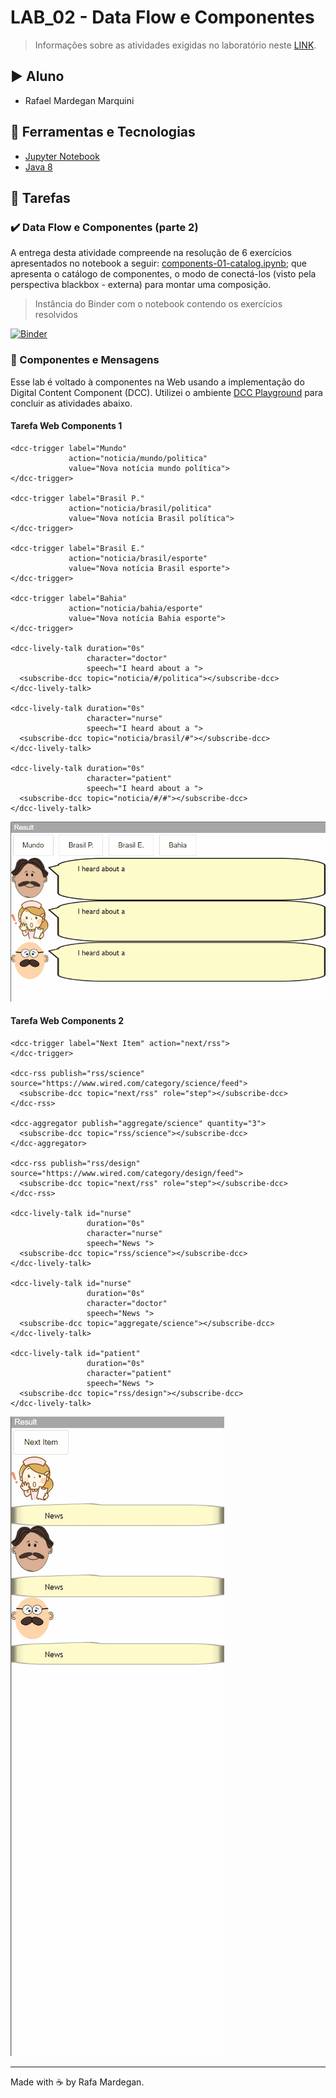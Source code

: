# LAB_02 - Data Flow e Componentes

> Informações sobre as atividades exigidas no laboratório neste [LINK](https://github.com/santanche/component2learn/tree/master/labs/02-data-flow_messages).

## :arrow_forward: Aluno
* Rafael Mardegan Marquini

## :hammer: Ferramentas e Tecnologias
* [Jupyter Notebook](https://jupyter.org/)
* [Java 8](https://developers.redhat.com/products/openjdk/download)

## :pencil: Tarefas

### :heavy_check_mark: Data Flow e Componentes (parte 2)

A entrega desta atividade compreende na resolução de 6 exercícios apresentados no notebook a seguir:
[components-01-catalog.ipynb](https://github.com/rmmarquini/engsoft-inf331-labs/blob/master/lab2/notebook/data-flow/s02catalog/components-01-catalog.ipynb); que apresenta o catálogo de componentes, o modo de conectá-los (visto pela perspectiva blackbox - externa) para montar uma composição.

> Instância do Binder com o notebook contendo os exercícios resolvidos

[![Binder](https://mybinder.org/badge_logo.svg)](https://mybinder.org/v2/gh/rmmarquini/engsoft-inf331-labs/master)

### :construction: Componentes e Mensagens

Esse lab é voltado à componentes na Web usando a implementação do Digital Content Component (DCC). Utilizei o ambiente [DCC Playground](https://santanche.github.io/component2learn/labs/02-data-flow_messages/notebooks/messages/dccs/playground/) para concluir as atividades abaixo.

#### Tarefa Web Components 1

```
<dcc-trigger label="Mundo"
             action="noticia/mundo/politica"
             value="Nova notícia mundo política">
</dcc-trigger>

<dcc-trigger label="Brasil P."
             action="noticia/brasil/politica"
             value="Nova notícia Brasil política">
</dcc-trigger>

<dcc-trigger label="Brasil E."
             action="noticia/brasil/esporte"
             value="Nova notícia Brasil esporte">
</dcc-trigger>

<dcc-trigger label="Bahia"
             action="noticia/bahia/esporte"
             value="Nova notícia Bahia esporte">
</dcc-trigger>

<dcc-lively-talk duration="0s"
                 character="doctor"
                 speech="I heard about a ">
  <subscribe-dcc topic="noticia/#/politica"></subscribe-dcc>
</dcc-lively-talk>

<dcc-lively-talk duration="0s"
                 character="nurse"
                 speech="I heard about a ">
  <subscribe-dcc topic="noticia/brasil/#"></subscribe-dcc>
</dcc-lively-talk>

<dcc-lively-talk duration="0s"
                 character="patient"
                 speech="I heard about a ">
  <subscribe-dcc topic="noticia/#/#"></subscribe-dcc>
</dcc-lively-talk>
```

![components-tarefa1](img/lab2-components-tarefa1.gif)

#### Tarefa Web Components 2

```
<dcc-trigger label="Next Item" action="next/rss">
</dcc-trigger>

<dcc-rss publish="rss/science" source="https://www.wired.com/category/science/feed">
  <subscribe-dcc topic="next/rss" role="step"></subscribe-dcc>
</dcc-rss>

<dcc-aggregator publish="aggregate/science" quantity="3">
  <subscribe-dcc topic="rss/science"></subscribe-dcc>
</dcc-aggregator>

<dcc-rss publish="rss/design" source="https://www.wired.com/category/design/feed">
  <subscribe-dcc topic="next/rss" role="step"></subscribe-dcc>
</dcc-rss>

<dcc-lively-talk id="nurse"
                 duration="0s"
                 character="nurse"
                 speech="News ">
  <subscribe-dcc topic="rss/science"></subscribe-dcc>
</dcc-lively-talk>

<dcc-lively-talk id="nurse"
                 duration="0s"
                 character="doctor"
                 speech="News ">
  <subscribe-dcc topic="aggregate/science"></subscribe-dcc>
</dcc-lively-talk>

<dcc-lively-talk id="patient"
                 duration="0s"
                 character="patient"
                 speech="News ">
  <subscribe-dcc topic="rss/design"></subscribe-dcc>
</dcc-lively-talk>
```

![components-tarefa1](img/lab2-components-tarefa2.gif)

---
Made with :coffee: by Rafa Mardegan.
